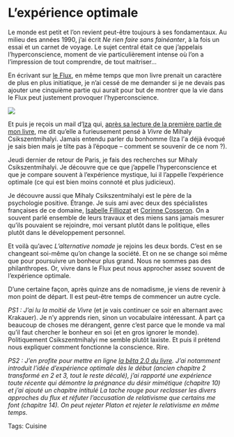 # L’expérience optimale

Le monde est petit et l’on revient peut-être toujours à ses fondamentaux. Au milieu des années 1990, j’ai écrit *Ne rien faire sans fainéanter*, à la fois un essai et un carnet de voyage. Le sujet central était ce que j’appelais l’hyperconscience, moment de vie particulièrement intense où l’on a l’impression de tout comprendre, de tout maitriser…

En écrivant sur [le Flux](http://blog.tcrouzet.com/tag/flux/), en même temps que mon livre prenait un caractère de plus en plus initiatique, je n’ai cessé de me demander si je ne devais pas ajouter une cinquième partie qui aurait pour but de montrer que la vie dans le Flux peut justement provoquer l’hyperconscience.

![](http://blog.tcrouzet.comhttps://tcrouzet.com/images_tc/2010/01/rienfaire.png)

Et puis je reçois un mail d’[Iza](http://reseaudespam.viabloga.com/) qui, [après sa lecture de la première partie de mon livre](http://blog.tcrouzet.com/alternative-nomade/), me dit qu’elle a furieusement pensé à *Vivre* de Mihaly Csikszentmihalyi. Jamais entendu parler du bonhomme (Iza l'a déjà évoqué je sais bien mais je tilte pas à l’époque – comment se souvenir de ce nom ?).

Jeudi dernier de retour de Paris, je fais des recherches sur Mihaly Csikszentmihalyi. Je découvre que ce que j’appelle l’hyperconscience et que je compare souvent à l’expérience mystique, lui il l’appelle l’expérience optimale (ce qui est bien moins connoté et plus judicieux).

Je découvre aussi que Mihaly Csikszentmihalyi est le père de la psychologie positive. Étrange. Je suis ami avec deux des spécialistes françaises de ce domaine, [Isabelle Filliozat](http://www.filliozat.net/) et [Corinne Cosseron](http://www.ecolederire.com/). On a souvent parlé ensemble de leurs travaux et des miens sans jamais mesurer qu’ils pouvaient se rejoindre, moi versant plutôt dans le politique, elles plutôt dans le développement personnel.

Et voilà qu’avec *L’alternative nomade* je rejoins les deux bords. C’est en se changeant soi-même qu’on change la société. Et on ne se change soi même que pour poursuivre un bonheur plus grand. Nous ne sommes pas des philanthropes. Or, vivre dans le Flux peut nous approcher assez souvent de l’expérience optimale.

D’une certaine façon, après quinze ans de nomadisme, je viens de revenir à mon point de départ. Il est peut-être temps de commencer un autre cycle.

*PS1 : J’ai lu la moitié de Vivre* (et je vais continuer ce soir en alternant avec Krakauer). Je n’y apprends rien, sinon un vocabulaire intéressant. À part ça beaucoup de choses me dérangent, genre c’est parce que le monde va mal qu’il faut chercher le bonheur en soi (et en gros ignorer le monde). Politiquement Csikszentmihalyi me semble plutôt laxiste. Et puis il prétend nous expliquer comment fonctionne la conscience. Rire.

*PS2 : J’en profite pour mettre en ligne [la bêta 2.0 du livre](http://blog.tcrouzet.com/lalternative-nomade/). J’ai notamment introduit l’idée d’expérience optimale dès le début (ancien chapitre 2 transformé en 2 et 3, tout le reste décalé), j’ai rapporté une expérience toute récente qui démontre la prégnance du désir mimétique (chapitre 10) et j’ai ajouté un chapitre intitulé La tache rouge pour reclasser les divers approches du flux et réfuter l’accusation de relativisme que certains me font (chapitre 14). On peut rejeter Platon et rejeter le relativisme en même temps.*

Tags: Cuisine